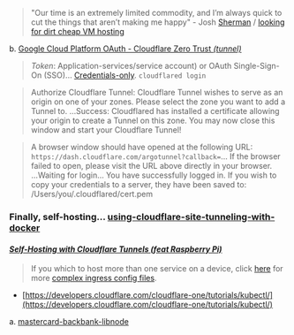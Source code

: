 > "Our time is an extremely limited commodity, and I’m always quick to cut the things that aren’t making me happy" - Josh [Sherman](https://joshtronic.com/2022/06/05/winding-down-the-vps-showdown/) / [looking for dirt cheap VM hosting](https://www.reddit.com/r/homelab/comments/93rrn0/looking_for_dirt_cheap_vm_hosting/)

b. [Google Cloud Platform OAuth - Cloudflare Zero Trust *(tunnel)*](https://developers.cloudflare.com/cloudflare-one/identity/idp-integration/google/)

> *Token*: Application-services/service account) or OAuth Single-Sign-On (SSO)... [Credentials-only](https://developers.cloudflare.com/cloudflare-one/tutorials/credentials-only/). `cloudflared login`

> Authorize Cloudflare Tunnel: Cloudflare Tunnel wishes to serve as an origin on one of your zones. Please select the zone you want to add a Tunnel to. ...Success: Cloudflared has installed a certificate allowing your origin to create a Tunnel on this zone. You may now close this window and start your Cloudflare Tunnel!

> A browser window should have opened at the following URL: `https://dash.cloudflare.com/argotunnel?callback=`... If the browser failed to open, please visit the URL above directly in your browser. ...Waiting for login... You have successfully logged in. If you wish to copy your credentials to a server, they have been saved to: /Users/you/.cloudflared/cert.pem

### Finally, self-hosting... [using-cloudflare-site-tunneling-with-docker](https://faun.pub/using-cloudflare-site-tunneling-with-docker-20688ad10c3d)

#### *[Self-Hosting with Cloudflare Tunnels (feat Raspberry Pi)](https://jrashford.com/2022/02/15/self-hosting-with-cloudflare-tunnels-feat-raspberry-pi/)*

> If you which to host more than one service on a device, click [here](https://developers.cloudflare.com/cloudflare-one/connections/connect-apps/install-and-setup/tunnel-guide/local/local-management/ingress/) for more [complex ingress config files](https://developers.cloudflare.com/cloudflare-one/connections/connect-apps/deployment-guides/kubernetes/).

- [https://developers.cloudflare.com/cloudflare-one/tutorials/kubectl/](https://developers.cloudflare.com/cloudflare-one/tutorials/kubectl/)

a. [mastercard-backbank-libnode](https://github.com/NickCarducci/mastercard-backbank-libnode)
